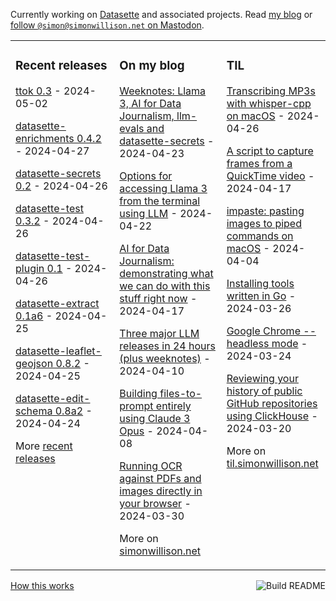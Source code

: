 Currently working on [Datasette](https://datasette.io/) and associated projects. Read [my blog](https://simonwillison.net/) or <a href="https://fedi.simonwillison.net/@simon">follow `@simon@simonwillison.net` on Mastodon</a>.

<table><tr><td valign="top" width="33%">

### Recent releases
<!-- recent_releases starts -->
[ttok 0.3](https://github.com/simonw/ttok/releases/tag/0.3) - 2024-05-02

[datasette-enrichments 0.4.2](https://github.com/datasette/datasette-enrichments/releases/tag/0.4.2) - 2024-04-27

[datasette-secrets 0.2](https://github.com/datasette/datasette-secrets/releases/tag/0.2) - 2024-04-26

[datasette-test 0.3.2](https://github.com/datasette/datasette-test/releases/tag/0.3.2) - 2024-04-26

[datasette-test-plugin 0.1](https://github.com/datasette/datasette-test-plugin/releases/tag/0.1) - 2024-04-26

[datasette-extract 0.1a6](https://github.com/datasette/datasette-extract/releases/tag/0.1a6) - 2024-04-25

[datasette-leaflet-geojson 0.8.2](https://github.com/simonw/datasette-leaflet-geojson/releases/tag/0.8.2) - 2024-04-25

[datasette-edit-schema 0.8a2](https://github.com/simonw/datasette-edit-schema/releases/tag/0.8a2) - 2024-04-24
<!-- recent_releases ends -->
More [recent releases](https://github.com/simonw/simonw/blob/main/releases.md)
</td><td valign="top" width="34%">

### On my blog
<!-- blog starts -->
[Weeknotes: Llama 3, AI for Data Journalism, llm-evals and datasette-secrets](https://simonwillison.net/2024/Apr/23/weeknotes/) - 2024-04-23

[Options for accessing Llama 3 from the terminal using LLM](https://simonwillison.net/2024/Apr/22/llama-3/) - 2024-04-22

[AI for Data Journalism: demonstrating what we can do with this stuff right now](https://simonwillison.net/2024/Apr/17/ai-for-data-journalism/) - 2024-04-17

[Three major LLM releases in 24 hours (plus weeknotes)](https://simonwillison.net/2024/Apr/10/weeknotes-llm-releases/) - 2024-04-10

[Building files-to-prompt entirely using Claude 3 Opus](https://simonwillison.net/2024/Apr/8/files-to-prompt/) - 2024-04-08

[Running OCR against PDFs and images directly in your browser](https://simonwillison.net/2024/Mar/30/ocr-pdfs-images/) - 2024-03-30
<!-- blog ends -->
More on [simonwillison.net](https://simonwillison.net/)
</td><td valign="top" width="33%">

### TIL
<!-- tils starts -->
[Transcribing MP3s with whisper-cpp on macOS](https://til.simonwillison.net/macos/whisper-cpp) - 2024-04-26

[A script to capture frames from a QuickTime video](https://til.simonwillison.net/macos/quicktime-capture-script) - 2024-04-17

[impaste: pasting images to piped commands on macOS](https://til.simonwillison.net/macos/impaste) - 2024-04-04

[Installing tools written in Go](https://til.simonwillison.net/go/installing-tools) - 2024-03-26

[Google Chrome --headless mode](https://til.simonwillison.net/chrome/headless) - 2024-03-24

[Reviewing your history of public GitHub repositories using ClickHouse](https://til.simonwillison.net/clickhouse/github-public-history) - 2024-03-20
<!-- tils ends -->
More on [til.simonwillison.net](https://til.simonwillison.net/)
</td></tr></table>

<a href="https://github.com/simonw/simonw/actions"><img src="https://github.com/simonw/simonw/workflows/Build%20README/badge.svg" align="right" alt="Build README"></a> <a href="https://simonwillison.net/2020/Jul/10/self-updating-profile-readme/">How this works</a>
